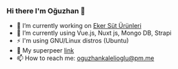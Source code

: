 ### Hi there I'm Oğuzhan 👋

<!--
**OguzhanKalelioglu/OguzhanKalelioglu** is a ✨ _special_ ✨ repository because its `README.md` (this file) appears on your GitHub profile.
-->


- 🔭 I’m currently working on [Eker Süt Ürünleri](https://www.eker.com)
- 🌱 I’m currently using Vue.js, Nuxt js, Mongo DB, Strapi
- ⚡ I'm using GNU/Linux distros (Ubuntu)
- 🤙 My superpeer [link](https://superpeer.com/oguzhankalelioglu)
- 📫 How to reach me: oguzhankalelioglu@pm.me

